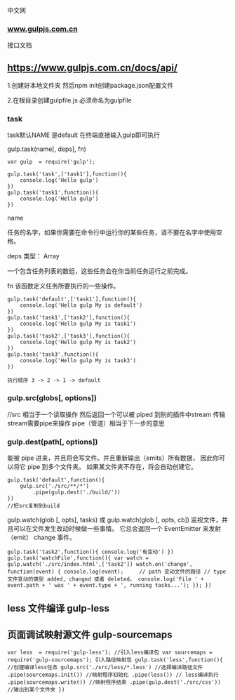 中文网 
###  www.gulpjs.com.cn

接口文档
## https://www.gulpjs.com.cn/docs/api/

1.创建好本地文件夹 然后npm init创建package.json配置文件

2.在根目录创建gulpfile.js  必须命名为gulpfile

### task

task默认NAME 是default
在终端直接输入gulp即可执行

gulp.task(name[, deps], fn)


```
var gulp  = require('gulp');

gulp.task('task',['task1'],function(){
    console.log('Hello gulp')
})
gulp.task('task1',function(){
    console.log('Hello gulp')
})
```



name

任务的名字，如果你需要在命令行中运行你的某些任务，请不要在名字中使用空格。

deps
类型： Array

一个包含任务列表的数组，这些任务会在你当前任务运行之前完成。

fn
该函数定义任务所要执行的一些操作。
``` 
gulp.task('default',['task1'],function(){
    console.log('Hello gulp My is default')
})
gulp.task('task1',['task2'],function(){
    console.log('Hello gulp My is task1')
})
gulp.task('task2',['task3'],function(){
    console.log('Hello gulp My is task2')
})
gulp.task('task3',function(){
    console.log('Hello gulp My is task3')
})

执行顺序 3 -> 2 -> 1 -> default
```
### gulp.src(globs[, options])
//src 相当于一个读取操作 然后返回一个可以被 piped 到别的插件中stream
传输stream需要pipe来操作
pipe（管道）相当于下一步的意思

### gulp.dest(path[, options])
能被 pipe 进来，并且将会写文件。并且重新输出（emits）所有数据，
因此你可以将它 pipe 到多个文件夹。
如果某文件夹不存在，将会自动创建它。
```
gulp.task('default',function(){
    gulp.src('./src/**/*')
        .pipe(gulp.dest('./build/')) 
})
//把src复制到build
```

gulp.watch(glob [, opts], tasks) 或 gulp.watch(glob [, opts, cb])
监视文件，并且可以在文件发生改动时候做一些事情。
它总会返回一个 EventEmitter 来发射（emit） change 事件。

``
gulp.task('task2',function(){
    console.log('有变动')
})
gulp.task('watchFile',function(){
    var watch =  gulp.watch('./src/index.html',['task2'])
    watch.on('change', function(event) {
    console.log(event);    
    // path 变动文件的路径
    // type 文件变动的类型 added, changed 或者 deleted。
    console.log('File ' + event.path + ' was ' + event.type + ', running tasks...');
    });
})
``
## less 文件编译 gulp-less
## 页面调试映射源文件 gulp-sourcemaps
``
var less  = require('gulp-less'); //引入less编译包
var sourcemaps = require('gulp-sourcemaps'); 引入路径映射包
gulp.task('less',function(){ //创建编译less任务
    gulp.src('./src/less/*.less') //选择编译路径文件
        .pipe(sourcemaps.init()) //映射程序初始化
        .pipe(less()) // less编译执行
        .pipe(sourcemaps.write()) //映射程序结束
        .pipe(gulp.dest('./src/css')) //输出到某个文件夹
})
``

